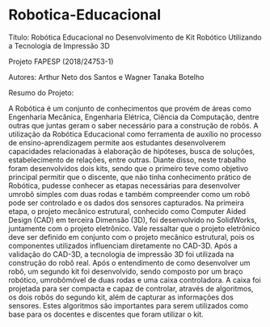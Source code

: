 # Robotica-Educacional

Título: Robótica Educacional no Desenvolvimento de Kit Robótico Utilizando a Tecnologia de Impressão 3D

Projeto FAPESP (2018/24753-1)

Autores: Arthur Neto dos Santos e Wagner Tanaka Botelho

Resumo do Projeto:

A Robótica é um conjunto de conhecimentos que provém de áreas como Engenharia Mecânica, Engenharia Elétrica, Ciência da Computação, 
dentre outras que juntas geram o saber necessário para a construção de robôs. A utilização da Robótica Educacional como ferramenta de 
auxílio no processo de ensino-aprendizagem permite aos estudantes desenvolverem capacidades relacionadas à elaboração de hipóteses, 
busca de soluções, estabelecimento de relações, entre outras. Diante disso, neste trabalho foram desenvolvidos dois kits, sendo que 
o primeiro teve como objetivo principal permitir que o discente, que não tinha conhecimento prático de Robótica, pudesse conhecer as 
etapas necessárias para desenvolver umrobô simples com duas rodas e também compreender como um robô pode ser controlado e os dados dos 
sensores capturados. Na primeira etapa, o projeto mecânico estrutural, conhecido como Computer Aided Design (CAD) em terceira 
Dimensão (3D), foi desenvolvido no SolidWorks, juntamente com o projeto eletrônico. Vale ressaltar que o projeto eletrônico deve ser 
definido em conjunto com o projeto mecânico estrutural, pois os componentes utilizados influenciam diretamente no CAD-3D. Após a validação 
do CAD-3D, a tecnologia de impressão 3D foi utilizada na construção do robô real. Após o entendimento de como desenvolver um robô, um 
segundo kit foi desenvolvido, sendo composto por um braço robótico, umrobômóvel de duas rodas e uma caixa controladora. A caixa foi 
projetada para ser compacta e capaz de controlar, através de algoritmos, os dois robôs do segundo kit, além de capturar as informações 
dos sensores. Estes algoritmos são importantes para serem utilizados como base para os docentes e discentes que foram utilizar o kit.
